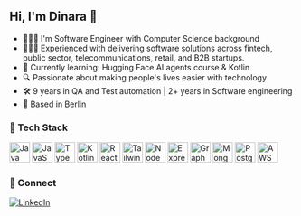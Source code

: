 ## Hi, I'm Dinara 👋

<!--
**dinarabs/dinarabs** is a ✨ _special_ ✨ repository because its `README.md` (this file) appears on your GitHub profile.

Here are some ideas to get you started:

- 🔭 I’m currently working on ...
- 🌱 I’m currently learning ...
- 👯 I’m looking to collaborate on ...
- 🤔 I’m looking for help with ...
- 💬 Ask me about ...
- 📫 How to reach me: ...
- 😄 Pronouns: ...
- ⚡ Fun fact: ...
-->
- 👩🏻‍💻 I'm Software Engineer with Computer Science background
- 👷🏻‍♀️ Experienced with delivering software solutions across fintech, public sector, telecommunications, retail, and B2B startups.
- 🌱 Currently learning: Hugging Face AI agents course & Kotlin
- 🔍 Passionate about making people's lives easier with technology
- 🛠️ 9 years in QA and Test automation | 2+ years in Software engineering
- 📍 Based in Berlin

### 🧰 Tech Stack


<p align="left">
  <a href="https://www.java.com/" target="_blank" rel="noreferrer"><img src="https://raw.githubusercontent.com/danielcranney/readme-generator/main/public/icons/skills/java-colored.svg" width="36" height="36" alt="Java" /></a>
  <a href="https://developer.mozilla.org/en-US/docs/Web/JavaScript" target="_blank" rel="noreferrer"><img src="https://raw.githubusercontent.com/danielcranney/readme-generator/main/public/icons/skills/javascript-colored.svg" width="36" height="36" alt="JavaScript" /></a>
  <a href="https://www.typescriptlang.org/" target="_blank" rel="noreferrer"><img src="https://raw.githubusercontent.com/danielcranney/readme-generator/main/public/icons/skills/typescript-colored.svg" width="36" height="36" alt="TypeScript" /></a>
  <a href="https://kotlinlang.org/" target="_blank" rel="noreferrer"><img src="https://raw.githubusercontent.com/danielcranney/readme-generator/main/public/icons/skills/kotlin-colored.svg" width="36" height="36" alt="Kotlin" /></a>
  <a href="https://reactjs.org/" target="_blank" rel="noreferrer"><img src="https://raw.githubusercontent.com/danielcranney/readme-generator/main/public/icons/skills/react-colored.svg" width="36" height="36" alt="React" /></a>
  <a href="https://tailwindcss.com/" target="_blank" rel="noreferrer"><img src="https://raw.githubusercontent.com/danielcranney/readme-generator/main/public/icons/skills/tailwindcss-colored.svg" width="36" height="36" alt="TailwindCSS" /></a>
  <a href="https://nodejs.org/en/" target="_blank" rel="noreferrer"><img src="https://raw.githubusercontent.com/danielcranney/readme-generator/main/public/icons/skills/nodejs-colored.svg" width="36" height="36" alt="NodeJS" /></a>
  <a href="https://expressjs.com/" target="_blank" rel="noreferrer"><img src="https://raw.githubusercontent.com/danielcranney/readme-generator/main/public/icons/skills/express-colored.svg" width="36" height="36" alt="Express" /></a>
  <a href="https://graphql.org/" target="_blank" rel="noreferrer"><img src="https://raw.githubusercontent.com/danielcranney/readme-generator/main/public/icons/skills/graphql-colored.svg" width="36" height="36" alt="GraphQL" /></a>
  <a href="https://www.mongodb.com/" target="_blank" rel="noreferrer"><img src="https://raw.githubusercontent.com/danielcranney/readme-generator/main/public/icons/skills/mongodb-colored.svg" width="36" height="36" alt="MongoDB" /></a>
  <a href="https://www.postgresql.org/" target="_blank" rel="noreferrer"><img src="https://raw.githubusercontent.com/danielcranney/readme-generator/main/public/icons/skills/postgresql-colored.svg" width="36" height="36" alt="PostgreSQL" /></a>
  <a href="https://aws.amazon.com/" target="_blank" rel="noreferrer"><img src="https://upload.wikimedia.org/wikipedia/commons/9/93/Amazon_Web_Services_Logo.svg" width="36" height="36" alt="AWS" /></a>
</p>

<!-- ### 📊 Stats

<a href="http://www.github.com/dinarabs"><img src="https://github-readme-stats.vercel.app/api?username=dinarabs&show_icons=true&count_private=true&hide_border=true&bg_color=000000&title_color=00FF00&text_color=00FF00&icon_color=00FF00" alt="dinarabs's GitHub stats"/></a>
<a href="http://www.github.com/dinarabs">
  <img src="https://github-readme-streak-stats.herokuapp.com/?user=dinarabs&background=000000&hide_border=true&stroke=00FF00&ring=00FF00&fire=00FF00&currStreakNum=00FF00&currStreakLabel=00FF00&sideNums=00FF00&sideLabels=00FF00&dates=00FF00" 
    alt="dinarabs's GitHub streak" /></a>

<a href="http://www.github.com/dinarabs"><img src="https://github-readme-activity-graph.vercel.app/graph?username=dinarabs&bg_color=000000&color=4c839e&line=8b8adb&point=b8b7f0&area=true&hide_border=true&custom_title=GitHub%20Activity%20Graph" alt="Github Activity Graph" /></a>


<a href="https://github.com/dinarabs" align="left"><img src="https://github-readme-stats.vercel.app/api/top-langs/?locale=en&hide_title=false&layout=compact&card_width=320&langs_count=9&theme=vision-friendly-dark&hide_border=true&username=dinarabs&title_color=0891b2" alt="Top Languages" /></a>-->

### 🔗 Connect
[![LinkedIn](https://img.shields.io/badge/-LinkedIn-0077B5?style=flat-square&logo=linkedin)](https://linkedin.com/in/YOUR-LINK)

